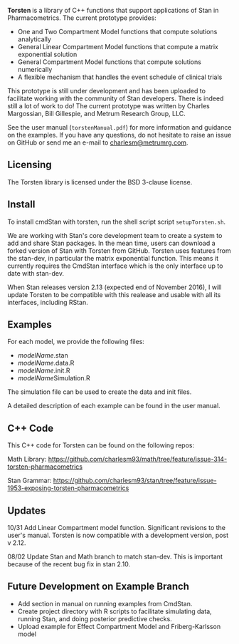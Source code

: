 <b> Torsten </b> is a library of C++ functions that support applications of Stan in Pharmacometrics. The current prototype provides:
* One and Two Compartment Model functions that compute solutions analytically
* General Linear Compartment Model functions that compute a matrix exponential solution
* General Compartment Model functions that compute solutions numerically
* A flexible mechanism that handles the event schedule of clinical trials

This prototype is still under development and has been uploaded to facilitate working with the community of Stan developers. There is indeed still a lot of work to do! The current prototype was written by Charles Margossian, Bill Gillespie, and Metrum Research Group, LLC.

See the user manual (`torstenManual.pdf`) for more information and guidance on the examples. If you have any questions, do not hesitate to raise an issue on GitHub or send me an e-mail to charlesm@metrumrg.com. 

Licensing
---------
The Torsten library is licensed under the BSD 3-clause license. 


Install
-------
To install cmdStan with torsten, run the shell script script `setupTorsten.sh`.

We are working with Stan's core development team to create a system to add and share Stan packages. In the mean time, users can download a forked version of Stan with Torsten from GitHub. Torsten uses features from the stan-dev, in particular the matrix exponential function. This means it currently requires the CmdStan interface which is the only interface up to date with stan-dev.

When Stan releases version 2.13 (expected end of November 2016), I will update Torsten to be compatible with this realease and usable with all its interfaces, including RStan.


Examples
---------
For each model, we provide the following files:
* *modelName*.stan
* *modelName*.data.R
* *modelName*.init.R
* *modelName*Simulation.R 

The simulation file can be used to create the data and init files. 

A detailed description of each example can be found in the user manual. 


C++ Code
--------
This C++ code for Torsten can be found on the following repos:

Math Library: https://github.com/charlesm93/math/tree/feature/issue-314-torsten-pharmacometrics

Stan Grammar: https://github.com/charlesm93/stan/tree/feature/issue-1953-exposing-torsten-pharmacometrics

Updates
-------
10/31
Add Linear Compartment model function.
Significant revisions to the user's manual.
Torsten is now compatible with a development version, post v 2.12. 

08/02 
Update Stan and Math branch to match stan-dev. This is important because of the recent bug fix in stan 2.10. 


Future Development on Example Branch
------------------------------------
* Add section in manual on running examples from CmdStan.
* Create project directory with R scripts to facilitate simulating data, running Stan, and doing posterior predictive checks. 
* Upload example for Effect Compartment Model and Friberg-Karlsson model
